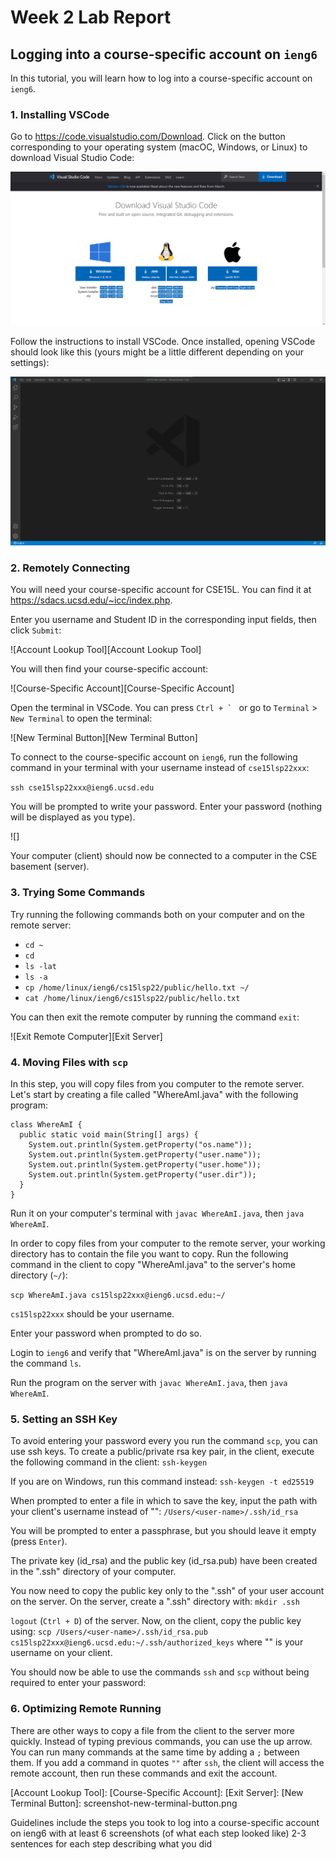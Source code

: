 # Week 2 Lab Report

## Logging into a course-specific account on `ieng6`

In this tutorial, you will learn how to log into a course-specific account on `ieng6`.

### 1. Installing VSCode

Go to https://code.visualstudio.com/Download. Click on the button corresponding to your operating system (macOC, Windows, or Linux) to download Visual Studio Code: 

![VSCode Download Webpage][VSCode Download Webpage]

Follow the instructions to install VSCode. Once installed, opening VSCode should look like this (yours might be a little different depending on your settings): 

![VSCode Screenshot][VSCode Screenshot]

### 2. Remotely Connecting

You will need your course-specific account for CSE15L. You can find it at https://sdacs.ucsd.edu/~icc/index.php. 

Enter you username and Student ID in the corresponding input fields, then click `Submit`: 

![Account Lookup Tool][Account Lookup Tool]

You will then find your course-specific account: 

![Course-Specific Account][Course-Specific Account]

Open the terminal in VSCode. You can press ``Ctrl + ` `` or go to `Terminal` > `New Terminal` to open the terminal: 

![New Terminal Button][New Terminal Button]

To connect to the course-specific account on `ieng6`, run the following command in your terminal with your username instead of `cse15lsp22xxx`: 

`ssh cse15lsp22xxx@ieng6.ucsd.edu`

You will be prompted to write your password. Enter your password (nothing will be displayed as you type).

![]

Your computer (client) should now be connected to a computer in the CSE basement (server).

### 3. Trying Some Commands

Try running the following commands both on your computer and on the remote server: 
* `cd ~`
* `cd`
* `ls -lat`
* `ls -a`
* `cp /home/linux/ieng6/cs15lsp22/public/hello.txt ~/`
* `cat /home/linux/ieng6/cs15lsp22/public/hello.txt`

You can then exit the remote computer by running the command `exit`: 

![Exit Remote Computer][Exit Server]

### 4. Moving Files with `scp`

In this step, you will copy files from you computer to the remote server. Let's start by creating a file called "WhereAmI.java" with the following program: 
```
class WhereAmI {
  public static void main(String[] args) {
    System.out.println(System.getProperty("os.name"));
    System.out.println(System.getProperty("user.name"));
    System.out.println(System.getProperty("user.home"));
    System.out.println(System.getProperty("user.dir"));
  }
}
```

Run it on your computer's terminal with `javac WhereAmI.java`, then `java WhereAmI`.

In order to copy files from your computer to the remote server, your working directory has to contain the file you want to copy. 
Run the following command in the client to copy "WhereAmI.java" to the server's home directory (`~/`): 

`scp WhereAmI.java cs15lsp22xxx@ieng6.ucsd.edu:~/`

`cs15lsp22xxx` should be your username.

Enter your password when prompted to do so.

Login to `ieng6` and verify that "WhereAmI.java" is on the server by running the command `ls`.

Run the program on the server with `javac WhereAmI.java`, then `java WhereAmI`.

### 5. Setting an SSH Key

To avoid entering your password every you run the command `scp`, you can use ssh keys. 
To create a public/private rsa key pair, in the client, execute the following command in the client: 
`ssh-keygen`

If you are on Windows, run this command instead: 
`ssh-keygen -t ed25519`

When prompted to enter a file in which to save the key, input the path with your client's username instead of "<user-name>": 
`/Users/<user-name>/.ssh/id_rsa`

You will be prompted to enter a passphrase, but you should leave it empty (press `Enter`).

The private key (id_rsa) and the public key (id_rsa.pub) have been created in the ".ssh" directory of your computer.

You now need to copy the public key only to the ".ssh" of your user account on the server.
On the server, create a ".ssh" directory with: 
`mkdir .ssh`

`logout` (`Ctrl + D`) of the server. Now, on the client, copy the public key using: 
`scp /Users/<user-name>/.ssh/id_rsa.pub cs15lsp22xxx@ieng6.ucsd.edu:~/.ssh/authorized_keys`
where "<user-name>" is your username on your client.

You should now be able to use the commands `ssh` and `scp` without being required to enter your password: 

### 6. Optimizing Remote Running

There are other ways to copy a file from the client to the server more quickly. 
Instead of typing previous commands, you can use the up arrow. 
You can run many commands at the same time by adding a `;` between them. 
If you add a command in quotes `""` after `ssh`, the client will access the remote account, then run these commands and exit the account.

[VSCode Download Webpage]: screenshot-installing-vscode-webpage.png
[VSCode Screenshot]: screenshot-vscode.png
[Account Lookup Tool]: 
[Course-Specific Account]: 
[Exit Server]: 
[New Terminal Button]: screenshot-new-terminal-button.png

Guidelines
include the steps you took to log into a course-specific account on ieng6 
with at least 6 screenshots (of what each step looked like)
2-3 sentences for each step describing what you did
